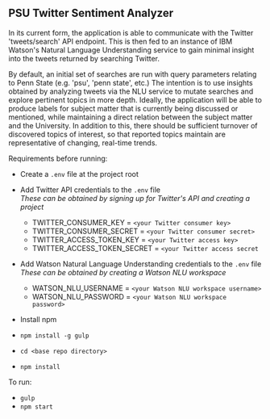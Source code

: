 ## PSU Twitter Sentiment Analyzer



In its current form, the application is able to communicate with the Twitter 'tweets/search' API endpoint. This is then fed to an instance of IBM Watson's Natural Language Understanding service to gain minimal insight into the tweets returned by searching Twitter.

By default, an initial set of searches are run with query parameters relating to Penn State (e.g. 'psu', 'penn state', etc.) The intention is to use insights obtained by analyzing tweets via the NLU service to mutate searches and explore pertinent topics in more depth. Ideally, the application will be able to produce labels for subject matter that is currently being discussed or mentioned, while maintaining a direct relation between the subject matter and the University. In addition to this, there should be sufficient turnover of discovered topics of interest, so that reported topics maintain are representative of changing, real-time trends.


Requirements before running:
* Create a `.env` file at the project root 
* Add Twitter API credentials to the `.env` file  
  *These can be obtained by signing up for Twitter's API and creating a project*  
  * TWITTER_CONSUMER_KEY = `<your Twitter consumer key>`
  * TWITTER_CONSUMER_SECRET = `<your Twitter consumer secret>`
  * TWITTER_ACCESS_TOKEN_KEY = `<your Twitter access key>`
  * TWITTER_ACCESS_TOKEN_SECRET = `<your Twitter access secret`
* Add Watson Natural Language Understanding credentials to the `.env` file  
  *These can be obtained by creating a Watson NLU workspace*
  * WATSON_NLU_USERNAME = `<your Watson NLU workspace username>`
  * WATSON_NLU_PASSWORD = `<your Watson NLU workspace password>`
  
  
* Install npm
* `npm install -g gulp`
* `cd <base repo directory>`
* `npm install`


To run:
- `gulp`
- `npm start`
